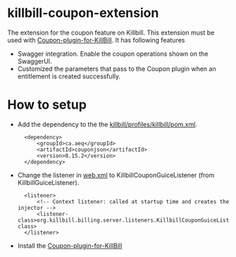 # killbill-coupon-extension
The extension for the coupon feature on Killbill. This extension must be used with  [Coupon-plugin-for-KillBill](https://github.com/aeq/Coupon-plugin-for-KillBill). It has following features
* Swagger integration. Enable the coupon operations shown on the SwaggerUI.
* Customized the parameters that pass to the Coupon plugin when an entitlement is created successfully.



# How to setup
* Add the dependency to the the [killbill/profiles/killbill/pom.xml](https://github.com/killbill/killbill/blob/master/profiles/killbill/pom.xml).

        <dependency>
            <groupId>ca.aeq</groupId>
            <artifactId>couponjson</artifactId>
            <version>0.15.2</version>
        </dependency>

* Change the listener in [web.xml](https://github.com/killbill/killbill/blob/master/profiles/killbill/src/main/webapp/WEB-INF/web.xml) to KillbillCouponGuiceListener (from KillbillGuiceListener).

        <listener>
            <!-- Context listener: called at startup time and creates the injector -->
            <listener-class>org.killbill.billing.server.listeners.KillbillCouponGuiceListener</listener-class>
        </listener>
     
* Install the [Coupon-plugin-for-KillBill](https://github.com/aeq/Coupon-plugin-for-KillBill)
     









